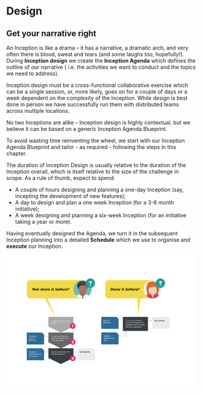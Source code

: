 # Design

## **Get your narrative right**

An Inception is like a drama – it has a narrative, a dramatic arch, and very often there is blood, sweat and tears \(and some laughs too, hopefully!\). During **Inception design** we create the **Inception Agenda** which defines the outline of our narrative \( i.e. the activities we want to conduct and the topics we need to address\).

Inception design must be a cross-functional collaborative exercise which can be a single session, or, more likely, goes on for a couple of days or a week dependent on the complexity of the Inception. While design is best done in person we have successfully run them with distributed teams across multiple locations.

No two Inceptions are alike – Inception design is highly contextual, but we believe it can be based on a generic Inception Agenda Blueprint. 

To avoid wasting time reinventing the wheel, we start with our Inception Agenda Blueprint and tailor - as required - following the steps in this chapter.

The duration of Inception Design is usually relative to the duration of the Inception overall, which is itself relative to the size of the challenge in scope. As a rule of thumb, expect to spend:  


* A couple of hours designing and planning a one-day Inception \(say, incepting the development of new features\); 
* A day to design and plan a one week Inception \(for a 3-6 month initiative\);
* A week designing and planning a six-week Inception \(for an initiative taking a year or more\).

Having eventually designed the Agenda, we turn it in the subsequent Inception planning into a detailed **Schedule** which we use to organise and **execute** our Inception.

![](../.gitbook/assets/illustrations-05.png)

